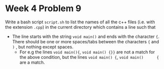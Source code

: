 # Week 4 Problem 9

Write a bash script ` script.sh ` to list the names of all the c++ files (i.e. with the extension ` .cpp `) in the current directory which contains a line such that

- The line starts with the string  ` void main() ` and ends with the character  ` { `. There should be one or more spaces/tabs between the characters  ` { ` and  ` ) ` , but nothing except spaces.
  - For e.g the lines ` void main(){ `, ` void main() {}} ` are not a match for the above condition, but the lines ` void main() { `, ` void main()		 { ` are a match.
